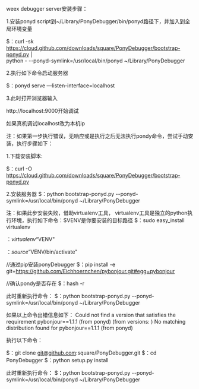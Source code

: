 weex debugger server安装步骤：

1.安装ponyd script到~/Library/PonyDebugger/bin/ponyd路径下，并加入到全局环境变量

$：curl -sk https://cloud.github.com/downloads/square/PonyDebugger/bootstrap-ponyd.py | \
  python - --ponyd-symlink=/usr/local/bin/ponyd ~/Library/PonyDebugger


2.执行如下命令启动服务器

$：ponyd serve —listen-interface=localhost

3.此时打开浏览器输入

http://localhost:9000开始调试

如果真机调试localhost改为本机ip

注：如果第一步执行错误，无响应或是执行之后无法执行pondy命令，尝试手动安装，执行步骤如下：

1.下载安装脚本:

$：curl -O https://cloud.github.com/downloads/square/PonyDebugger/bootstrap-ponyd.py

2.安装服务器
$：python bootstrap-ponyd.py --ponyd-symlink=/usr/local/bin/ponyd ~/Library/PonyDebugger

注：如果此步安装失败，借助virtualenv工具， virtualenv工具是独立的python执行环境，执行如下命令：$VENV是你要安装的目标路径
$：sudo easy_install virtualenv

$：virtualenv “$VENV"

$：source “$VENV/bin/activate"

//通过pip安装ponyDebugger
$：pip install -e git+https://github.com/Eichhoernchen/pybonjour.git#egg=pybonjour

//确认pondy是否存在
$：hash -r

此时重新执行命令：
$：python bootstrap-ponyd.py --ponyd-symlink=/usr/local/bin/ponyd ~/Library/PonyDebugger

如果以上命令出错信息如下：
Could not find a version that satisfies the requirement pybonjour==1.1.1 (from ponyd) (from versions: )
No matching distribution found for pybonjour==1.1.1 (from ponyd)

执行以下命令：

$：git clone git@github.com:square/PonyDebugger.git
$：cd PonyDebugger
$：python setup.py install

此时重新执行命令：
$：python bootstrap-ponyd.py --ponyd-symlink=/usr/local/bin/ponyd ~/Library/PonyDebugger

